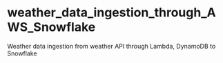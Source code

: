 # weather_data_ingestion_through_AWS_Snowflake
Weather data ingestion from weather API through Lambda, DynamoDB to Snowflake

